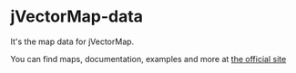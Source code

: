 # jVectorMap-data
It's the map data for jVectorMap.

You can find maps, documentation, examples and more at [the official site](http://jvectormap.com/)
